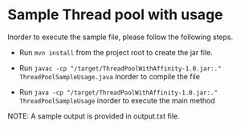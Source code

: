 # Sample Thread pool with usage

Inorder to execute the sample file, please follow the following steps.

* Run `mvn install` from the project root to create the jar file.

* Run `javac -cp "/target/ThreadPoolWithAffinity-1.0.jar:." ThreadPoolSampleUsage.java` inorder to compile the file

* Run `java -cp "/target/ThreadPoolWithAffinity-1.0.jar:." ThreadPoolSampleUsage` inorder to execute the main method

NOTE:
 A sample output is provided in output.txt file.